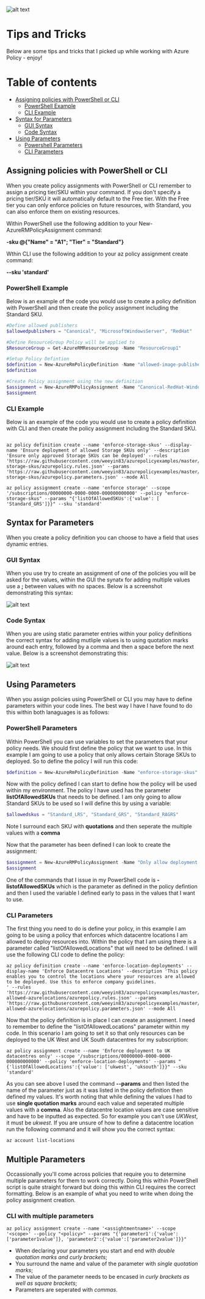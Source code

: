 ![alt text](./images/azurepolicyimage.jpg "Azure Policy Tips and Tricks")

# Tips and Tricks

Below are some tips and tricks that I picked up while working with Azure Policy - enjoy!

# Table of contents

- [Assigning policies with PowerShell or CLI](#assigning-policies-with-powershell-or-cli)
    + [PowerShell Example](#powershell-example)
    + [CLI Example](#cli-example)
- [Syntax for Parameters](#syntax-for-parameters)
    + [GUI Syntax](#gui-syntax)
    + [Code Syntax](#code-syntax)
- [Using Parameters](#using-parameters)
    + [Powershell Parameters](#powershell-parameters)
    + [CLI Parameters](#cli-parameters)

## Assigning policies with PowerShell or CLI

When you create policy assignments with PowerShell or CLI remember to assign a pricing tier/SKU within your command.  If you don't specify a pricing tier/SKU it will automatically default to the Free tier.  With the Free tier you can only enforce policies on future resources, with Standard, you can also enforce them on existing resources.

Within PowerShell use the following addition to your New-AzureRMPolicyAssignment command:

**-sku @{"Name" = "A1"; "Tier" = "Standard"}**

Wthin CLI use the following addition to your az policy assignment create command:

**--sku 'standard'**

### PowerShell Example

Below is an example of the code you would use to create a policy definition with PowerShell and then create the policy assignment including the Standard SKU.

````powershell
#Define allowed publishers
$allowedpublishers = "Canonical", "MicrosoftWindowsServer", "RedHat"

#Define ResourceGroup Policy will be applied to
$ResourceGroup = Get-AzureRMResourceGroup -Name "ResourceGroup1"

#Setup Policy Defintion
$definition = New-AzureRmPolicyDefinition -Name "allowed-image-publishers-policy" -DisplayName "Only allow a certain image publishers offerings to be deployed" -description "This policy ensures that only allowed image publisher offerings are selected from the image repository" -Policy 'https://raw.githubusercontent.com/weeyin83/azurepolicyexamples/master/Compute/allowed-image-publishers/azurepolicy.rules.json' -Parameter 'https://raw.githubusercontent.com/weeyin83/azurepolicyexamples/master/Compute/allowed-image-publishers/azurepolicy.parameters.json' -Mode All
$definition

#Create Policy assignment using the new definition
$assignment = New-AzureRMPolicyAssignment -Name "Canonical-RedHat-WindowsServer-only-policy" -Scope $ResourceGroup.ResourceId -sku @{"Name" = "A1"; "Tier" = "Standard"} -listOfAllowedimagePublisher $allowedpublishers -PolicyDefinition $definition
$assignment
````

### CLI Example

Below is an example of the code you would use to create a policy definition with CLI and then create the policy assignment including the Standard SKU.

````cli

az policy definition create --name 'enforce-storage-skus' --display-name 'Ensure deployment of allowed Storage SKUs only' --description 'Ensure only approved Storage SKUs can be deployed' --rules 'https://raw.githubusercontent.com/weeyin83/azurepolicyexamples/master/Storage/enforce-storage-skus/azurepolicy.rules.json' --params 'https://raw.githubusercontent.com/weeyin83/azurepolicyexamples/master/Storage/enforce-storage-skus/azurepolicy.parameters.json' --mode All

az policy assignment create --name 'enforce storage' --scope '/subscriptions/00000000-0000-0000-000000000000' --policy "enforce-storage-skus" --params "{'listOfAllowedSKUs':{'value': [ 'Standard_GRS']}}" --sku 'standard'
````

## Syntax for Parameters

When you create a policy definition you can choose to have a field that uses dynamic entries.

### GUI Syntax

When you use try to create an assignment of one of the policies you will be asked for the values, within the GUI the synatx for adding multiple values use a **;** between values with no spaces.  Below is a screenshot demonstrating this syntax:

![alt text](./images/parametersyntax.PNG "GUI Parameter Syntax")

### Code Syntax

When you are using static parameter entries within your policy definitions the correct syntax for adding mutliple values is to using quotation marks around each entry, followed by a comma and then a space before the next value.  Below is a screenshot demonstrating this:

![alt text](./images/parametersyntax1.png "Code Parameter Syntax")

## Using Parameters

When you assign policies using PowerShell or CLI you may have to define parameters within your code lines.  The best way I have I have found to do this within both lanaguages is as follows:

### PowerShell Parameters

Within PowerShell you can use variables to set the parameters that your policy needs.  We should first define the policy that we want to use.  In this example I am going to use a policy that only allows certain Storage SKUs to deployed. So to define the policy I will run this code:

````Powershell
$definition = New-AzureRmPolicyDefinition -Name "enforce-storage-skus" -DisplayName "Ensure deployment of allowed Storage SKUs only" -description "Ensure only approved Storage SKUs can be deployed" -Policy 'https://raw.githubusercontent.com/weeyin83/azurepolicyexamples/master/Storage/enforce-storage-skus/azurepolicy.rules.json' -Parameter 'https://raw.githubusercontent.com/weeyin83/azurepolicyexamples/master/Storage/enforce-storage-skus/azurepolicy.parameters.json' -Mode All
````

Now with the policy defined I can start to define how the policy will be used within my environment.  The policy I have used has the parameter **listOfAllowedSKUs** that needs to be defined. I am only going to allow Standard SKUs to be used so I will define this by using a variable:

````PowerShell
$allowedskus = "Standard_LRS", "Standard_GRS", "Standard_RAGRS"
````

Note I surround each SKU with **quotations** and then seperate the multiple values with a **comma**

Now that the parameter has been defined I can look to create the assignment:

````PowerShell
$assignment = New-AzureRMPolicyAssignment -Name "Only allow deployment of Standard SKUs" -Scope /subscriptions/00000000-0000-0000-0000-000000000000 -sku @{"Name" = "A1"; "Tier" = "Standard"} -listOfAllowedSKUs $allowedskus -PolicyDefinition $definition
$assignment
`````

One of the commands that I issue in my PowerShell code is **-listofAllowedSKUs** which is the parameter as defined in the policy defintion and then I used the variable I defined early to pass in the values that I want to use. 

### CLI Parameters

The first thing you need to do is define your policy, in this example I am going to be using a policy that enforces which datacentre locations I am allowed to deploy resources into.  Within the policy that I am using there is a parameter called "listOfAllowedLocations" that will need to be defined.  I will use the following CLI code to define the policy:

````cli
az policy definition create --name 'enforce-location-deployments' --display-name 'Enforce Datacentre Locations' --description 'This policy enables you to control the locations where your resources are allowed to be deployed. Use this to enforce company guidelines.
' --rules 'https://raw.githubusercontent.com/weeyin83/azurepolicyexamples/master/Location/enforce-allowed-azurelocations/azurepolicy.rules.json' --params 'https://raw.githubusercontent.com/weeyin83/azurepolicyexamples/master/Location/enforce-allowed-azurelocations/azurepolicy.parameters.json' --mode All
````

Now that the policy definition is in place I can create an assignment. I need to remember to define the "listOfAllowedLocations" parameter within my code.  In this scenario I am going to set it so that only resources can be deployed to the UK West and UK South datacentres for my subscription:

````cli
az policy assignment create --name 'Enforce deployment to UK datacentres only' --scope '/subscriptions/00000000-0000-0000-000000000000' --policy 'enforce-location-deployments' --params "{'listOfAllowedLocations':{'value': ['ukwest', 'uksouth']}}" --sku 'standard'
````

As you can see above I used the command **--params** and then listed the name of the parameter just as it was listed in the policy definition then defined my values.  It's worth noting that while defining the values I had to use **single quotation marks** around each value and seperated multiple values with a **comma**.  Also the datacentre location values are case sensitive and have to be inputted as expected.  So for example you can't use *UKWest*, it must be *ukwest*.  If you are unsure of how to define a datacentre location run the following command and it will show you the correct syntax:

````cli
az account list-locations
````

## Multiple Parameters

Occassionally you'll come across policies that require you to determine multiple parameters for them to work correctly.  Doing this within PowerShell script is quite straight forward but doing this within CLI requires the correct formatting.  Below is an example of what you need to write when doing the policy assignment creation.

### CLI with multiple parameters

````cli
az policy assignment create --name '<assightmentname>' --scope '<scope>' --policy "<policy>" --params "{'parameter1':{'value':['parameter1value']}, 'parameter2':{'value':['parameter2value']}}"
````

- When declaring your parameters you start and end with *double quotation marks and curly brackets*;
- You surround the name and value of the parameter with *single quotation marks*;
- The value of the parameter needs to be encased in *curly brackets as well as square brackets*;
- Parameters are seperated with *commas*.